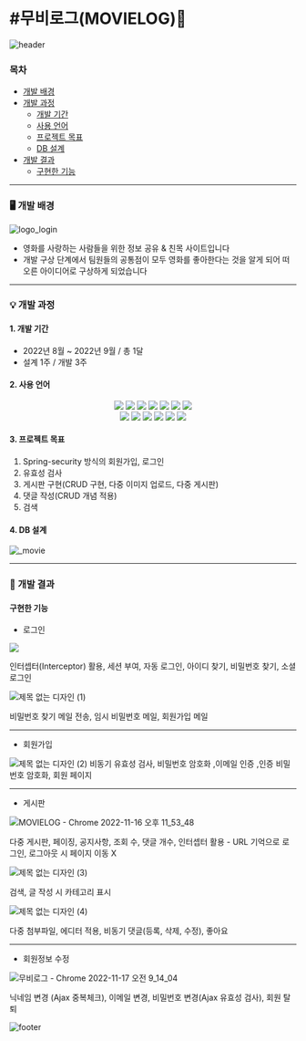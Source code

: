# #무비로그(MOVIELOG)🎥
![header](https://capsule-render.vercel.app/api?type=wave&color=auto&height=200&section=header&text=MOVIE%20LOG&fontSize=70)




<h3>목차</h3>


+ [개발 배경](#%EF%B8%8F-개발-배경)
+ [개발 과정](#-개발-과정)
  + [개발 기간](#1-개발-기간)
  + [사용 언어](#2-사용-언어)
  + [프로젝트 목표](#3-프로젝트-목표)
  + [DB 설계](#4-DB-설계)
+ [개발 결과](#-개발-결과)
  + [구현한 기능](#구현한-기능)

 * * *
<h3>🖥️ 개발 배경</h3>

![logo_login](https://user-images.githubusercontent.com/118376561/202324836-1622d033-318e-4016-bd73-f0efef7c11b8.png)


+ 영화를 사랑하는 사람들을 위한 정보 공유 & 친목 사이트입니다
+ 개발 구상 단계에서 팀원들의 공통점이 모두 영화를 좋아한다는 것을 알게 되어 떠오른 아이디어로 구상하게 되었습니다

 * * *
<h3>💡 개발 과정</h3>

<h4>1. 개발 기간</h4>

+ 2022년 8월 ~ 2022년 9월 / 총 1달
+ 설계 1주 / 개발 3주

<h4>2. 사용 언어</h4>

<div align=center> 
  <img src="https://img.shields.io/badge/java-007396?style=for-the-badge&logo=java&logoColor=white"> 
  <img src="https://img.shields.io/badge/html5-E34F26?style=for-the-badge&logo=html5&logoColor=white"> 
  <img src="https://img.shields.io/badge/css-1572B6?style=for-the-badge&logo=css3&logoColor=white"> 
  <img src="https://img.shields.io/badge/javascript-F7DF1E?style=for-the-badge&logo=javascript&logoColor=black"> 
  <img src="https://img.shields.io/badge/jquery-0769AD?style=for-the-badge&logo=jquery&logoColor=white">
  <img src="https://img.shields.io/badge/oracle-F80000?style=for-the-badge&logo=oracle&logoColor=white"> 
  <img src="https://img.shields.io/badge/mysql-4479A1?style=for-the-badge&logo=mysql&logoColor=white"> 
<br>
  <img src="https://img.shields.io/badge/spring-6DB33F?style=for-the-badge&logo=spring&logoColor=white"> 
  <img src="https://img.shields.io/badge/bootstrap-7952B3?style=for-the-badge&logo=bootstrap&logoColor=white">
  <img src="https://img.shields.io/badge/apache tomcat-F8DC75?style=for-the-badge&logo=apachetomcat&logoColor=white">
  <img src="https://img.shields.io/badge/github-181717?style=for-the-badge&logo=github&logoColor=white">
  <img src="https://img.shields.io/badge/git-F05032?style=for-the-badge&logo=git&logoColor=white">
  <img src="https://img.shields.io/badge/fontawesome-339AF0?style=for-the-badge&logo=fontawesome&logoColor=white">
</div>

<h4>3. 프로젝트 목표</h4>

1. Spring-security 방식의 회원가입, 로그인
2. 유효성 검사
3. 게시판 구현(CRUD 구현, 다중 이미지 업로드, 다중 게시판)
4. 댓글 작성(CRUD 개념 적용)
5. 검색

<h4>4. DB 설계</h4>


![_movie](https://user-images.githubusercontent.com/118376561/202316994-436932bd-4076-42b0-ab89-a6e883d95d63.png)

***
<h3>🧾 개발 결과</h3>

<h4>구현한 기능</h4>

+ 로그인

<img src="https://user-images.githubusercontent.com/118376561/202320076-2bbafdab-5367-4928-b87c-5b2b304f6cc8.jpg"/>


 인터셉터(Interceptor) 활용, 세션 부여, 자동 로그인, 아이디 찾기, 비밀번호 찾기, 소셜 로그인

![제목 없는 디자인 (1)](https://user-images.githubusercontent.com/118376561/202320687-0e17e99b-f6c6-432d-94e2-4610e53cd2f9.jpg)

 비밀번호 찾기 메일 전송, 임시 비밀번호 메일, 회원가입 메일

***

+ 회원가입


![제목 없는 디자인 (2)](https://user-images.githubusercontent.com/118376561/202322471-d1e00011-b1e0-4f2d-8343-cfbb2682461f.jpg)
비동기 유효성 검사, 비밀번호 암호화 ,이메일 인증 ,인증 비밀번호 암호화, 회원 페이지

***

+ 게시판


![MOVIELOG - Chrome 2022-11-16 오후 11_53_48](https://user-images.githubusercontent.com/118376561/202322996-af62bf2c-e686-4431-a521-808ff200cd60.png)

다중 게시판, 페이징, 공지사항, 조회 수, 댓글 개수, 인터셉터 활용 - URL 기억으로 로그인, 로그아웃 시 페이지 이동 X



![제목 없는 디자인 (3)](https://user-images.githubusercontent.com/118376561/202323122-7976a183-6db5-459d-a346-c9867f0a89bc.jpg)


검색, 글 작성 시 카테고리 표시



![제목 없는 디자인 (4)](https://user-images.githubusercontent.com/118376561/202323395-bf2588a7-d22f-420b-8e82-9620b38b62f1.jpg)


다중 첨부파일, 에디터 적용, 비동기 댓글(등록, 삭제, 수정), 좋아요

***

+ 회원정보 수정


![무비로그 - Chrome 2022-11-17 오전 9_14_04](https://user-images.githubusercontent.com/118376561/202323644-1863f935-7d65-4b13-9ee5-cf38ec369d0a.png)


닉네임 변경 (Ajax 중복체크), 이메일 변경, 비밀번호 변경(Ajax 유효성 검사), 회원 탈퇴



![footer](https://capsule-render.vercel.app/api?type=wave&color=auto&height=200&section=footer)

